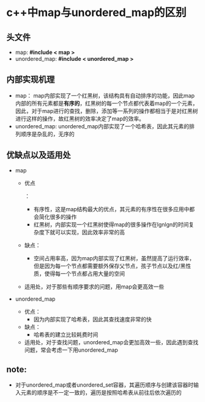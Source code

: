 # c++中map与unordered_map的区别

## 头文件

- map: **#include < map >**
- unordered_map: **#include < unordered_map >**

## 内部实现机理

- map： map内部实现了一个红黑树，该结构具有自动排序的功能，因此map内部的所有元素都是**有序的**，红黑树的每一个节点都代表着map的一个元素，因此，对于map进行的查找，删除，添加等一系列的操作都相当于是对红黑树进行这样的操作，故红黑树的效率决定了map的效率。
- unordered_map: unordered_map内部实现了一个哈希表，因此其元素的排列顺序是杂乱的，无序的

## 优缺点以及适用处

- map

  - 优点

    ：

    - 有序性，这是map结构最大的优点，其元素的有序性在很多应用中都会简化很多的操作
    - 红黑树，内部实现一个红黑树使得map的很多操作在lgnlgn的时间复杂度下就可以实现，因此效率非常的高

  - 缺点：

    - 空间占用率高，因为map内部实现了红黑树，虽然提高了运行效率，但是因为每一个节点都需要额外保存父节点，孩子节点以及红/黑性质，使得每一个节点都占用大量的空间

  - 适用处，对于那些有顺序要求的问题，用map会更高效一些

- unordered_map

  - 优点：
    - 因为内部实现了哈希表，因此其查找速度非常的快
  - 缺点：
    - 哈希表的建立比较耗费时间
  - 适用处，对于查找问题，unordered_map会更加高效一些，因此遇到查找问题，常会考虑一下用unordered_map

## note:

- 对于unordered_map或者unordered_set容器，其遍历顺序与创建该容器时输入元素的顺序是不一定一致的，遍历是按照哈希表从前往后依次遍历的
